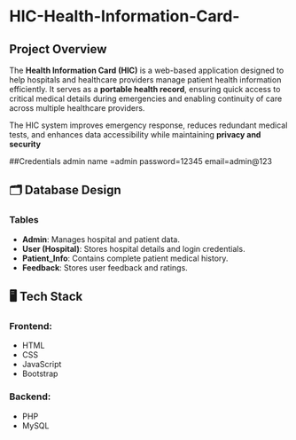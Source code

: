 # HIC-Health-Information-Card-
##  Project Overview  
The **Health Information Card (HIC)** is a web-based application designed to help hospitals and healthcare providers manage patient health information efficiently. It serves as a **portable health record**, ensuring quick access to critical medical details during emergencies and enabling continuity of care across multiple healthcare providers.  

The HIC system improves emergency response, reduces redundant medical tests, and enhances data accessibility while maintaining **privacy and security**

##Credentials
  admin name =admin
  password=12345
  email=admin@123
  
## 🗂️ Database Design
### Tables
- **Admin**: Manages hospital and patient data.  
- **User (Hospital)**: Stores hospital details and login credentials.  
- **Patient_Info**: Contains complete patient medical history.  
- **Feedback**: Stores user feedback and ratings.  

## 🖥️ Tech Stack
### Frontend:
- HTML  
- CSS  
- JavaScript  
- Bootstrap  

### Backend:
- PHP  
- MySQL  
